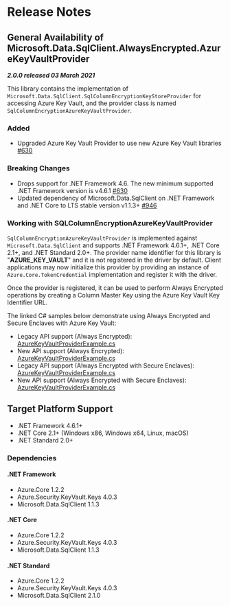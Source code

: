 # Release Notes

## General Availability of Microsoft.Data.SqlClient.AlwaysEncrypted.AzureKeyVaultProvider
_**2.0.0 released 03 March 2021**_

This library contains the implementation of `Microsoft.Data.SqlClient.SqlColumnEncryptionKeyStoreProvider` for accessing Azure Key Vault, and the provider class is named `SqlColumnEncryptionAzureKeyVaultProvider`.

### Added
- Upgraded Azure Key Vault Provider to use new Azure Key Vault libraries [#630](https://github.com/dotnet/SqlClient/pull/630)

### Breaking Changes
- Drops support for .NET Framework 4.6. The new minimum supported .NET Framework version is v4.6.1 [#630](https://github.com/dotnet/SqlClient/pull/630)
- Updated dependency of Microsoft.Data.SqlClient on .NET Framework and .NET Core to LTS stable version v1.1.3+ [#946](https://github.com/dotnet/SqlClient/pull/946)


### Working with SQLColumnEncryptionAzureKeyVaultProvider
`SqlColumnEncryptionAzureKeyVaultProvider` is implemented against `Microsoft.Data.SqlClient` and supports .NET Framework 4.6.1+, .NET Core 2.1+, and .NET Standard 2.0+. The provider name identifier for this library is "**AZURE_KEY_VAULT**" and it is not registered in the driver by default. Client applications may now initialize this provider by providing an instance of `Azure.Core.TokenCredential` implementation and register it with the driver.

Once the provider is registered, it can be used to perform Always Encrypted operations by creating a Column Master Key using the Azure Key Vault Key Identifier URL.

The linked C# samples below demonstrate using Always Encrypted and Secure Enclaves with Azure Key Vault:
- Legacy API support (Always Encrypted): [AzureKeyVaultProviderExample.cs](https://github.com/dotnet/SqlClient/blob/master/doc/samples/AzureKeyVaultProviderLegacyExample_2_0.cs)
- New API support (Always Encrypted): [AzureKeyVaultProviderExample.cs](https://github.com/dotnet/SqlClient/blob/master/doc/samples/AzureKeyVaultProviderExample_2_0.cs)
- Legacy API support (Always Encrypted with Secure Enclaves): [AzureKeyVaultProviderExample.cs](https://github.com/dotnet/SqlClient/blob/master/doc/samples/doc\samples\AzureKeyVaultProviderWithEnclaveProviderExample.cs)
- New API support (Always Encrypted with Secure Enclaves): [AzureKeyVaultProviderExample.cs](https://github.com/dotnet/SqlClient/blob/master/doc/samples/doc\samples\AzureKeyVaultProviderWithEnclaveProviderExample_2_0.cs)


## Target Platform Support

- .NET Framework 4.6.1+
- .NET Core 2.1+ (Windows x86, Windows x64, Linux, macOS)
- .NET Standard 2.0+

### Dependencies

#### .NET Framework

- Azure.Core 1.2.2
- Azure.Security.KeyVault.Keys 4.0.3
- Microsoft.Data.SqlClient 1.1.3

#### .NET Core

- Azure.Core 1.2.2
- Azure.Security.KeyVault.Keys 4.0.3
- Microsoft.Data.SqlClient 1.1.3

#### .NET Standard

- Azure.Core 1.2.2
- Azure.Security.KeyVault.Keys 4.0.3
- Microsoft.Data.SqlClient 2.1.0
